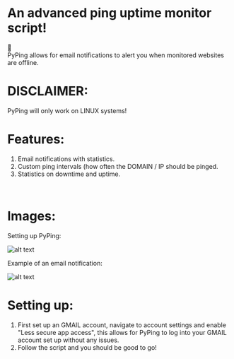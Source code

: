 # An advanced ping uptime monitor script!
🏓
<br>
PyPing allows for email notifications to alert you when monitored websites are offline.
<br>
# DISCLAIMER:
PyPing will only work on LINUX systems!
<br>
# Features:
1. Email notifications with statistics.<br>
2. Custom ping intervals (how often the DOMAIN / IP should be pinged.<br>
3. Statistics on downtime and uptime.
<br>

# Images: 
Setting up PyPing:

![alt text](https://i.imgur.com/5jgB2P9.png)

Example of an email notification:

![alt text](https://i.imgur.com/f12bwHZ.png)
<br>
# Setting up:
1. First set up an GMAIL account, navigate to account settings and enable "Less secure app access", this allows for PyPing to log into your GMAIL account set up without any issues.
2. Follow the script and you should be good to go!
<br>
